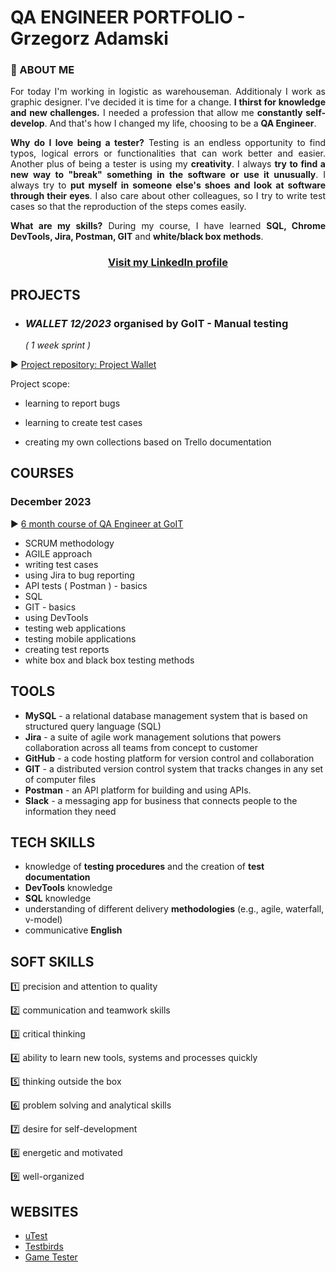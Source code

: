 # QA ENGINEER PORTFOLIO - Grzegorz Adamski

### <a name="aboutme">:mag_right: ABOUT ME</a>

<p align="justify">For today I'm working in logistic as warehouseman. Additionaly I work as graphic designer. I've decided it is time for a change. <b>I thirst for knowledge and new challenges.</b> I needed a profession that allow me <b>constantly self-develop</b>. And that's how I changed my life, choosing to be a <b>QA Engineer</b>.</p>

<p align="justify"><b>Why do I love being a tester?</b> Testing is an endless opportunity to find typos, logical errors or functionalities that can work better and easier. Another plus of being a tester is using my <b>creativity</b>. I always <b>try to find a new way to "break" something in the software or use it unusually</b>. I always try to <b>put myself in someone else's shoes and look at software through their eyes</b>. I also care about other colleagues, so I try to write test cases so that the reproduction of the steps comes easily.</p>

<p align="justify"><b>What are my skills?</b> During my course, I have learned <b>SQL, Chrome DevTools, Jira, Postman, GIT</b> and <b>white/black box methods</b>.</p>


### <p align="center"><a href="https://www.linkedin.com/in/grzegorz-adamski-221621246/" target="_blank"> Visit my <b>LinkedIn</b> profile</a></p>



## <a name="projects">PROJECTS</a>

- ### ***WALLET 12/2023*** organised by GoIT - Manual testing

  *( 1 week sprint )*
  
:arrow_forward: <a href="https://github.com/g-adamski/Project-Wallet" target="_blank">Project repository: Project Wallet</a>

  Project scope:
  
  - learning to report bugs
  
  - learning to create test cases
  
  - creating my own collections based on Trello documentation
 




## <a name="courses">COURSES</a>

### December 2023

:arrow_forward: <a href="https://drive.google.com/file/d/1RlK-fJRBEsWOE-f99gjcvDncFkgy_z4g/view?usp=sharing" target="_blank">6 month course of QA Engineer at GoIT</a>

- SCRUM methodology
- AGILE approach
- writing test cases
- using Jira to bug reporting
- API tests ( Postman ) - basics
- SQL
- GIT - basics
- using DevTools
- testing web applications
- testing mobile applications
- creating test reports
- white box and black box testing methods


## <a name="tools">TOOLS</a>

- **MySQL** - a relational database management system that is based on structured query language (SQL)
- **Jira** - a suite of agile work management solutions that powers collaboration across all teams from concept to customer
- **GitHub** - a code hosting platform for version control and collaboration
- **GIT** - a distributed version control system that tracks changes in any set of computer files
- **Postman** - an API platform for building and using APIs.
- **Slack** - a messaging app for business that connects people to the information they need

## <a name="techskills">TECH SKILLS</a>

- knowledge of **testing procedures** and the creation of **test documentation**
- **DevTools** knowledge
- **SQL** knowledge
- understanding of different delivery **methodologies** (e.g., agile, waterfall, v-model)
- communicative **English**

## <a name="softskills">SOFT SKILLS</a>

:one: precision and attention to quality

:two: communication and teamwork skills

:three: critical thinking

:four: ability to learn new tools, systems and processes quickly

:five: thinking outside the box

:six: problem solving and analytical skills

:seven: desire for self-development

:eight: energetic and motivated

:nine: well-organized


## <a name="websites">WEBSITES</a>

- [uTest](https://www.utest.com/) 
- [Testbirds](https://nest.testbirds.com/) 
- [Game Tester](https://gametester.gg/)

























    
  

<!---
g-adamski/g-adamski is a ✨ special ✨ repository because its `README.md` (this file) appears on your GitHub profile.
You can click the Preview link to take a look at your changes.
--->

